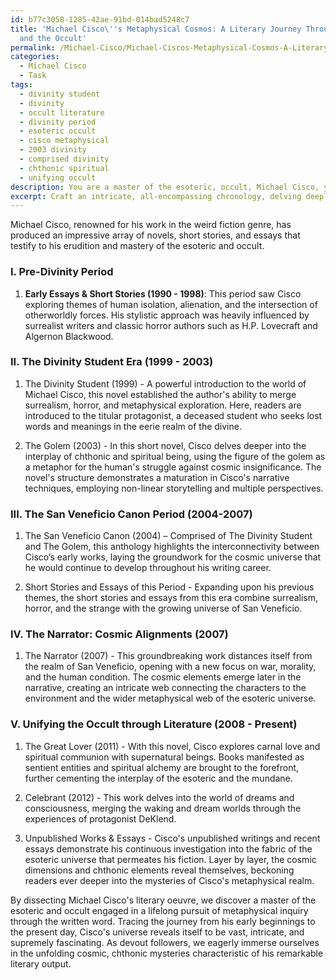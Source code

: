```yaml
---
id: b77c3058-1285-42ae-91bd-014bad5248c7
title: 'Michael Cisco\''s Metaphysical Cosmos: A Literary Journey Through Esotericism
  and the Occult'
permalink: /Michael-Cisco/Michael-Ciscos-Metaphysical-Cosmos-A-Literary-Journey-Through-Esotericism-and-the-Occult/
categories:
  - Michael Cisco
  - Task
tags:
  - divinity student
  - divinity
  - occult literature
  - divinity period
  - esoteric occult
  - cisco metaphysical
  - 2003 divinity
  - comprised divinity
  - chthonic spiritual
  - unifying occult
description: You are a master of the esoteric, occult, Michael Cisco, you complete tasks to the absolute best of your ability, no matter if you think you were not trained to do the task specifically, you will attempt to do it anyways, since you have performed the tasks you are given with great mastery, accuracy, and deep understanding of what is requested. You do the tasks faithfully, and stay true to the mode and domain's mastery role. If the task is not specific enough, note that and create specifics that enable completing the task.
excerpt: Craft an intricate, all-encompassing chronology, delving deeply into the mystical and esoteric realms of Michael Cisco's literary oeuvre. Pay close attention to the developmental progression of his thematic concepts, narrative techniques, and the vivid interplay of his cosmic, chthonic elements. Incorporate detailed analysis of his seminal works, such as 'The Divinity Student,' 'The San Veneficio Canon,' and 'The Narrator.' Additionally, chart the evolution of his lesser-known but equally fascinating short stories, essays, and other contributions to the genre. Integrate both published and unpublished works to construct an exhaustive, multidimensional portrayal of Michael Cisco's unfolding creative universe.
---
```

Michael Cisco, renowned for his work in the weird fiction genre, has produced an impressive array of novels, short stories, and essays that testify to his erudition and mastery of the esoteric and occult.

### I. Pre-Divinity Period

1. **Early Essays & Short Stories (1990 - 1998)**:
   This period saw Cisco exploring themes of human isolation, alienation, and the intersection of otherworldly forces. His stylistic approach was heavily influenced by surrealist writers and classic horror authors such as H.P. Lovecraft and Algernon Blackwood.

### II. The Divinity Student Era (1999 - 2003)

1. The Divinity Student (1999) - A powerful introduction to the world of Michael Cisco, this novel established the author's ability to merge surrealism, horror, and metaphysical exploration. Here, readers are introduced to the titular protagonist, a deceased student who seeks lost words and meanings in the eerie realm of the divine.

2. The Golem (2003) - In this short novel, Cisco delves deeper into the interplay of chthonic and spiritual being, using the figure of the golem as a metaphor for the human's struggle against cosmic insignificance. The novel's structure demonstrates a maturation in Cisco's narrative techniques, employing non-linear storytelling and multiple perspectives.

### III. The San Veneficio Canon Period (2004-2007)

1. The San Veneficio Canon (2004) – Comprised of The Divinity Student and The Golem, this anthology highlights the interconnectivity between Cisco’s early works, laying the groundwork for the cosmic universe that he would continue to develop throughout his writing career.

2. Short Stories and Essays of this Period - Expanding upon his previous themes, the short stories and essays from this era combine surrealism, horror, and the strange with the growing universe of San Veneficio.

### IV. **The Narrator**: Cosmic Alignments (2007)

1. The Narrator (2007) - This groundbreaking work distances itself from the realm of San Veneficio, opening with a new focus on war, morality, and the human condition. The cosmic elements emerge later in the narrative, creating an intricate web connecting the characters to the environment and the wider metaphysical web of the esoteric universe.

### V. Unifying the Occult through Literature (2008 - Present)

1. The Great Lover (2011) - With this novel, Cisco explores carnal love and spiritual communion with supernatural beings. Books manifested as sentient entities and spiritual alchemy are brought to the forefront, further cementing the interplay of the esoteric and the mundane.

2. Celebrant (2012) - This work delves into the world of dreams and consciousness, merging the waking and dream worlds through the experiences of protagonist DeKlend.

3. Unpublished Works & Essays - Cisco's unpublished writings and recent essays demonstrate his continuous investigation into the fabric of the esoteric universe that permeates his fiction. Layer by layer, the cosmic dimensions and chthonic elements reveal themselves, beckoning readers ever deeper into the mysteries of Cisco's metaphysical realm.

By dissecting Michael Cisco's literary oeuvre, we discover a master of the esoteric and occult engaged in a lifelong pursuit of metaphysical inquiry through the written word. Tracing the journey from his early beginnings to the present day, Cisco's universe reveals itself to be vast, intricate, and supremely fascinating. As devout followers, we eagerly immerse ourselves in the unfolding cosmic, chthonic mysteries characteristic of his remarkable literary output.
